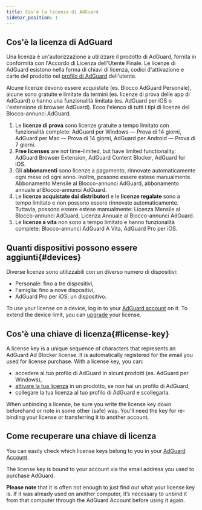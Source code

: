 ```yaml
---
title: Cos'è la licenza di AdGuard
sidebar_position: 1
---
```


## Cos'è la licenza di AdGuard

Una licenza è un'autorizzazione a utilizzare il prodotto di AdGuard, fornita in conformità con l'Accordo di Licenza dell'Utente Finale. Le licenze di AdGuard esistono nella forma di chiavi di licenza, codici d'attivazione e carte del prodotto nel [profilo di AdGuard](../../account/register) dell'utente.

Alcune licenze devono essere acquistate (es. Blocco AdGuard Personale), alcune sono gratuite e limitate da termini (es. licenze di prova delle app di AdGuard) o hanno una funzionalità limitata (es. AdGuard per iOS o l'estensione di browser AdGuard). Ecco l'elenco di tutti i tipi di licenze del Blocco-annunci AdGuard.

1. Le **licenze di prova** sono licenze gratuite a tempo limitato con funzionalità complete: AdGuard per Windows — Prova di 14 giorni, AdGuard per Mac — Prova di 14 giorni, AdGuard per Android — Prova di 7 giorni.
2. **Free licenses** are not time-limited, but have limited functionality: AdGuard Browser Extension, AdGuard Content Blocker, AdGuard for iOS.
3. Gli **abbonamenti** sono licenze a pagamento, rinnovate automaticamente ogni mese od ogni anno. Inoltre, possono essere estese manualmente. Abbonamento Mensile al Blocco-annunci AdGuard, abbonamento annuale al Blocco-annunci AdGuard.
4. Le **licenze acquistate dai distributori** e le **licenze regalate** sono a tempo limitato e non possono essere rinnovate automaticamente. Tuttavia, possono essere estese manualmente: Licenza Mensile al Blocco-annunci AdGuard, Licenza Annuale al Blocco-annunci AdGuard.
5. Le **licenze a vita** non sono a tempo limitato e hanno funzionalità complete: Blocco-annunci AdGuard A Vita, AdGuard Pro per iOS.

## Quanti dispositivi possono essere aggiunti{#devices}

Diverse licenze sono utilizzabili con un diverso numero di dispositivi:
* Personale: fino a tre dispositivi,
* Famiglia: fino a nove dispositivi,
* AdGuard Pro per iOS: un dispositivo.

To use your license on a device, log in to your [AdGuard account](../../account/features) on it. To extend the device limit, you can [upgrade](../activation#how-to-upgrade-a-license) your license.

## Cos'è una chiave di licenza{#license-key}

A license key is a unique sequence of characters that represents an AdGuard Ad Blocker license. It is automatically registered for the email you used for license purchase. With a license key, you can:
* accedere al tuo profilo di AdGuard in alcuni prodotti (es. AdGuard per Windows),
* [attivare la tua licenza](../activation) in un prodotto, se non hai un profilo di AdGuard,
* collegare la tua licenza al tuo profilo di AdGuard e scollegarla.

When unbinding a license, be sure you write the license key down beforehand or note in some other (safe) way. You'll need the key for re-binding your license or transferring it to another account.

## Come recuperare una chiave di licenza

You can easily check which license keys belong to you in your [AdGuard Account](../../account/register).

The license key is bound to your account via the email address you used to purchase AdGuard.

**Please note** that it is often not enough to just find out what your license key is. If it was already used on another computer, it’s necessary to unbind it from that computer through the AdGuard Account before using it again.
